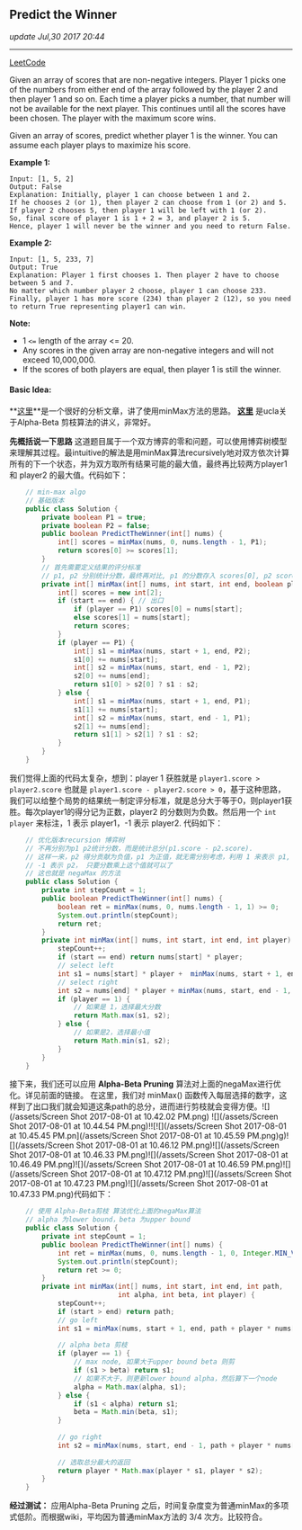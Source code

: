 ## Predict the Winner
_update Jul,30 2017 20:44_

---
[LeetCode](https://leetcode.com/problems/predict-the-winner/description/)

Given an array of scores that are non-negative integers. Player 1 picks one of the numbers from either end of the array followed by the player 2 and then player 1 and so on. Each time a player picks a number, that number will not be available for the next player. This continues until all the scores have been chosen. The player with the maximum score wins.

Given an array of scores, predict whether player 1 is the winner. You can assume each player plays to maximize his score.

**Example 1:**

    Input: [1, 5, 2]
    Output: False
    Explanation: Initially, player 1 can choose between 1 and 2. 
    If he chooses 2 (or 1), then player 2 can choose from 1 (or 2) and 5. If player 2 chooses 5, then player 1 will be left with 1 (or 2). 
    So, final score of player 1 is 1 + 2 = 3, and player 2 is 5. 
    Hence, player 1 will never be the winner and you need to return False.

**Example 2:**

    Input: [1, 5, 233, 7]
    Output: True
    Explanation: Player 1 first chooses 1. Then player 2 have to choose between 5 and 7. 
    No matter which number player 2 choose, player 1 can choose 233.
    Finally, player 1 has more score (234) than player 2 (12), so you need to return True representing player1 can win.
**Note:**
*  1 `<=` length of the array <= 20.
*  Any scores in the given array are non-negative integers and will not exceed 10,000,000.
*  If the scores of both players are equal, then player 1 is still the winner.

#### Basic Idea:
**[这里](https://liuqinh2s.gitbooks.io/leetcode/content/%E4%B8%AD%E6%96%87%E7%89%88/%E7%AC%AC%E4%B8%80%E9%81%8D/486.%20Predict%20the%20Winner.html)**是一个很好的分析文章，讲了使用minMax方法的思路。
**[这里](http://web.cs.ucla.edu/~rosen/161/notes/alphabeta.html)** 是ucla关于Alpha-Beta 剪枝算法的讲义，非常好。

**先概括说一下思路**
这道题目属于一个双方博弈的零和问题，可以使用博弈树模型来理解其过程。最intuitive的解法是用minMax算法recursively地对双方依次计算所有的下一个状态，并为双方取所有结果可能的最大值，最终再比较两方player1 和 player2 的最大值。代码如下：

```java
    // min-max algo
    // 基础版本
    public class Solution {
        private boolean P1 = true;
        private boolean P2 = false;
        public boolean PredictTheWinner(int[] nums) {
            int[] scores = minMax(nums, 0, nums.length - 1, P1);
            return scores[0] >= scores[1];
        }
        // 首先需要定义结果的评分标准
        // p1, p2 分别统计分数，最终再对比, p1 的分数存入 scores[0], p2 scores[1]
        private int[] minMax(int[] nums, int start, int end, boolean player) {
            int[] scores = new int[2];
            if (start == end) { // 出口
                if (player == P1) scores[0] = nums[start];
                else scores[1] = nums[start];
                return scores;
            }
            if (player == P1) {
                int[] s1 = minMax(nums, start + 1, end, P2);
                s1[0] += nums[start];
                int[] s2 = minMax(nums, start, end - 1, P2);
                s2[0] += nums[end];
                return s1[0] > s2[0] ? s1 : s2;
            } else {
                int[] s1 = minMax(nums, start + 1, end, P1);
                s1[1] += nums[start];
                int[] s2 = minMax(nums, start, end - 1, P1);
                s2[1] += nums[end];
                return s1[1] > s2[1] ? s1 : s2;
            }
        }
    }
```
我们觉得上面的代码太复杂，想到：player 1 获胜就是 `player1.score > player2.score` 也就是 `player1.score - player2.score > 0`，基于这种思路，我们可以给整个局势的结果统一制定评分标准，就是总分大于等于0，则player1获胜。每次player1的得分记为正数，player2 的分数则为负数。然后用一个 `int player` 来标注，1 表示 player1，-1 表示 player2. 代码如下：

```java
    // 优化版本recursion 博弈树
    // 不再分别为p1 p2统计分数，而是统计总分(p1.score - p2.score).
    // 这样一来，p2 得分贡献为负值，p1 为正值，就无需分别考虑，利用 1 来表示 p1,
    // -1 表示 p2， 只要分数乘上这个值就可以了
    // 这也就是 negaMax 的方法
    public class Solution {
        private int stepCount = 1;
        public boolean PredictTheWinner(int[] nums) {
            boolean ret = minMax(nums, 0, nums.length - 1, 1) >= 0;
            System.out.println(stepCount);
            return ret;
        }
        private int minMax(int[] nums, int start, int end, int player) {
            stepCount++;
            if (start == end) return nums[start] * player; 
            // select left
            int s1 = nums[start] * player +  minMax(nums, start + 1, end, -player);
            // select right
            int s2 = nums[end] * player + minMax(nums, start, end - 1, -player);
            if (player == 1) {
                // 如果是 1，选择最大分数
                return Math.max(s1, s2);
            } else {
                // 如果是2，选择最小值
                return Math.min(s1, s2);
            }
        }
    }
```
接下来，我们还可以应用 **Alpha-Beta Pruning** 算法对上面的negaMax进行优化。详见前面的链接。
在这里，我们对 minMax() 函数传入每层选择的数字，这样到了出口我们就会知道这条path的总分，进而进行剪枝就会变得方便。![](/assets/Screen Shot 2017-08-01 at 10.42.02 PM.png) ![](/assets/Screen Shot 2017-08-01 at 10.44.54 PM.png)!![![](/assets/Screen Shot 2017-08-01 at 10.45.45 PM.pn](/assets/Screen Shot 2017-08-01 at 10.45.59 PM.png)g)![](/assets/Screen Shot 2017-08-01 at 10.46.12 PM.png)![](/assets/Screen Shot 2017-08-01 at 10.46.33 PM.png)![](/assets/Screen Shot 2017-08-01 at 10.46.49 PM.png)![](/assets/Screen Shot 2017-08-01 at 10.46.59 PM.png)![](/assets/Screen Shot 2017-08-01 at 10.47.12 PM.png)![](/assets/Screen Shot 2017-08-01 at 10.47.23 PM.png)![](/assets/Screen Shot 2017-08-01 at 10.47.33 PM.png)代码如下：
```java
    // 使用 Alpha-Beta剪枝 算法优化上面的negaMax算法
    // alpha 为lower bound，beta 为upper bound
    public class Solution {
        private int stepCount = 1;
        public boolean PredictTheWinner(int[] nums) {
            int ret = minMax(nums, 0, nums.length - 1, 0, Integer.MIN_VALUE, Integer.MAX_VALUE, 1);
            System.out.println(stepCount);
            return ret >= 0;
        }
        private int minMax(int[] nums, int start, int end, int path, 
                           int alpha, int beta, int player) {
            stepCount++;
            if (start > end) return path;
            // go left
            int s1 = minMax(nums, start + 1, end, path + player * nums[start], alpha, beta, -player);
            
            // alpha beta 剪枝
            if (player == 1) { 
                // max node, 如果大于upper bound beta 则剪
                if (s1 > beta) return s1;
                // 如果不大于，则更新lower bound alpha，然后算下一个node
                alpha = Math.max(alpha, s1);
            } else {
                if (s1 < alpha) return s1;
                beta = Math.min(beta, s1);
            }
            
            // go right
            int s2 = minMax(nums, start, end - 1, path + player * nums[end], alpha, beta, -player);
            
            // 选取总分最大的返回
            return player * Math.max(player * s1, player * s2);
        }
    }
```

**经过测试：** 应用Alpha-Beta Pruning 之后，时间复杂度变为普通minMax的多项式低阶。而根据wiki，平均因为普通minMax方法的 3/4 次方。比较符合。






